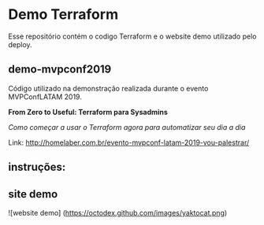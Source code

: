 # Demo Terraform

Esse repositório contém o codigo Terraform e o website demo utilizado pelo deploy.

## demo-mvpconf2019

Código utilizado na demonstração realizada durante o evento MVPConfLATAM 2019.

**From Zero to Useful: Terraform para Sysadmins** 

_Como começar a usar o Terraform agora para automatizar seu dia a dia_

Link: http://homelaber.com.br/evento-mvpconf-latam-2019-vou-palestrar/

## instruções:

## site demo
![website demo]
(https://octodex.github.com/images/yaktocat.png)